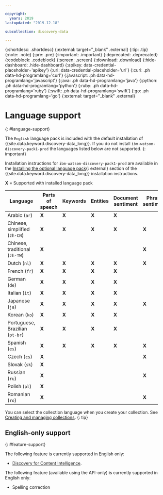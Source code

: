 ```yaml
---

copyright:
  years: 2019
lastupdated: "2019-12-18"

subcollection: discovery-data

---
```


{:shortdesc: .shortdesc}
{:external: target="_blank" .external}
{:tip: .tip}
{:note: .note}
{:pre: .pre}
{:important: .important}
{:deprecated: .deprecated}
{:codeblock: .codeblock}
{:screen: .screen}
{:download: .download}
{:hide-dashboard: .hide-dashboard}
{:apikey: data-credential-placeholder='apikey'} 
{:url: data-credential-placeholder='url'}
{:curl: .ph data-hd-programlang='curl'}
{:javascript: .ph data-hd-programlang='javascript'}
{:java: .ph data-hd-programlang='java'}
{:python: .ph data-hd-programlang='python'}
{:ruby: .ph data-hd-programlang='ruby'}
{:swift: .ph data-hd-programlang='swift'}
{:go: .ph data-hd-programlang='go'}
{:external: target="_blank" .external}

# Language support
{: #language-support}

The `English` language pack is included with the default installation of {{site.data.keyword.discovery-data_long}}. If you do not install `ibm-watson-discovery-pack1-prod` the languages listed below are not supported.
{: important}

Installation instructions for `ibm-watson-discovery-pack1-prod` are available in the [Installing the optional language pack](https://www.ibm.com/support/knowledgecenter/SSQNUZ_2.5.0/cpd/svc/watson/discovery-install.html){: external}  section of the {{site.data.keyword.discovery-data_long}} installation instructions.

**X** = Supported with installed language pack

| Language | Parts of speech | Keywords | Entities | Document sentiment | Phrase sentiment | Dictionary | Character Pattern | Machine Learning | Advanced rule models | Smart Document Understanding |
|------|------|------|------|------|------|------|------|------|------|------|
| Arabic (`ar`) | **X** | **X** | **X** | **X** | | **X** | **X** | **X** | **X** | **X** |
| Chinese, simplified (`zh-CN`) | **X** | **X** | **X** | **X** | **X** | **X** | **X** | **X** | **X** | **X** |
| Chinese, traditional (`zh-TW`) | **X** | | | | **X** | **X** | **X** | **X** | **X** | **X** |
| Dutch (`nl`) | **X** | **X** | **X** | **X** | **X** | **X** | **X** | **X** | **X** | **X** |
| French (`fr`) | **X** | **X** | **X** | **X** | | **X** | **X** | **X** | **X** | **X** |
| German (`de`) | **X** | **X** | **X** | **X** | | **X** | **X** | **X** | **X** | **X** |
| Italian (`it`) | **X** | **X** | **X** | **X** | | **X** | **X** | **X** | **X** | **X** |
| Japanese (`ja`) | **X**| **X** | **X** | **X** | **X** | **X** | **X** | **X** | **X** | **X** |
| Korean (`ko`) | **X**| **X** | **X** | **X** | | **X** | **X** | **X** | **X** | **X** |
| Portuguese, Brazilian (`pt-br`) | **X** | **X** | **X** | **X** | | **X** | **X** | **X** | **X** | **X** |
| Spanish (`es`) | **X** | **X** | **X** | **X** | **X** | **X** | **X** | **X** | **X** | **X** |
| Czech (`cs`) | **X** | | | | **X** | **X** | **X** | | | **X** |
| Slovak (`sk`) | **X** | | | | | **X**| **X** | | | **X** |
| Russian (`ru`) | **X** | | | | **X** | **X** | **X** | | | **X** |
| Polish (`pl`) | **X** | | | | | **X** | **X** | | | **X** |
| Romanian (`ro`) | **X** | | | | **X** | **X**| **X** | | | **X** |


You can select the collection language when you create your collection. See [Creating and managing collections](/docs/discovery-data?topic=discovery-data-collections). 
{: tip}


## English-only support
{: #feature-support}

The following feature is currently supported in English only:

-  [Discovery for Content Intelligence](/docs/discovery-data?topic=discovery-data-output_schema).

The following feature (available using the API-only) is currently supported in English only:

-  Spelling correction